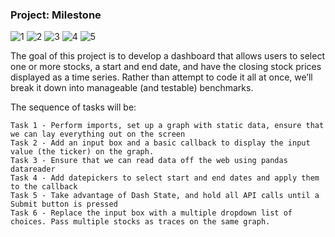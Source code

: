 ### Project: Milestone


![1](https://img.shields.io/badge/Python-v%203.8.3-green) ![2](https://img.shields.io/badge/plotly-v%204.11.0-blue) ![3](https://img.shields.io/badge/dash-v%201.16.2-red) ![4](https://img.shields.io/badge/numpy-v%201.19.1-orange) ![5](https://img.shields.io/badge/pandas-v%201.0.5-orange)

The goal of this project is to develop a dashboard that allows users to select one or more stocks, a start and end date, and have the closing stock prices displayed as a time series.
Rather than attempt to code it all at once, we’ll break it down into manageable (and testable) benchmarks.

The sequence of tasks will be:
```
Task 1 - Perform imports, set up a graph with static data, ensure that we can lay everything out on the screen
Task 2 - Add an input box and a basic callback to display the input value (the ticker) on the graph. 
Task 3 - Ensure that we can read data off the web using pandas datareader
Task 4 - Add datepickers to select start and end dates and apply them to the callback
Task 5 - Take advantage of Dash State, and hold all API calls until a Submit button is pressed
Task 6 - Replace the input box with a multiple dropdown list of choices. Pass multiple stocks as traces on the same graph.
```
